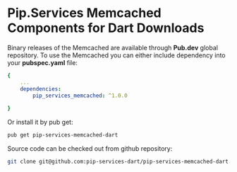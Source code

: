 # Pip.Services Memcached Components for Dart Downloads

Binary releases of the Memcached are available through **Pub.dev** global repository. 
To use the Memcached you can either include dependency into your **pubspec.yaml** file:

```yaml
{
    ...
    dependencies: 
        pip_services_memcached: ^1.0.0
    
}
``` 

Or install it by pub get:

```bash
pub get pip-services-memcached-dart
```

Source code can be checked out from github repository:

```bash
git clone git@github.com:pip-services-dart/pip-services-memcached-dart.git
```
